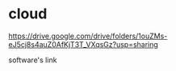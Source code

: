 # cloud
https://drive.google.com/drive/folders/1ouZMs-eJ5cj8s4auZ0AfKjT3T_VXqsGz?usp=sharing

software's link
